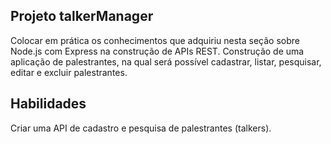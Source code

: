 ## Projeto talkerManager

Colocar em prática os conhecimentos que adquiriu nesta seção sobre Node.js com Express na construção de APIs REST.
Construção de uma aplicação de palestrantes, na qual será possível cadastrar, listar, pesquisar, editar e excluir palestrantes.


## Habilidades 

Criar uma API de cadastro e pesquisa de palestrantes (talkers).
